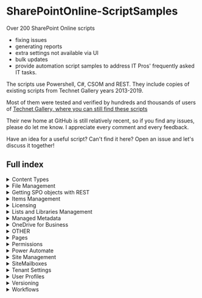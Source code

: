 # SharePointOnline-ScriptSamples

Over 200 SharePoint Online scripts 
* fixing issues
* generating reports 
* extra settings not available via UI
* bulk updates
* provide automation script samples to address IT Pros' frequently asked IT tasks.

The scripts use Powershell, C#, CSOM and REST. They include copies of existing scripts from Technet Gallery years 2013-2019.

Most of them were tested and verified by hundreds and thousands of users of [Technet Gallery, where you can still find these scripts](https://gallery.technet.microsoft.com/office/site/search?f%5B0%5D.Type=User&f%5B0%5D.Value=Arleta%20Wanat) 

Their new home at GitHub is still relatively recent, so if you find any issues, please do let me know. I appreciate every comment and every feedback.

Have an idea for a useful script? Can't find it here? Open an issue and let's discuss it together!
 

## Full index

<details>
<summary>Content Types </summary>
 
 <br/>
 
   <details>
    <summary>    &nbsp;&nbsp;&nbsp;&nbsp;Content Type Management Setting </summary>
 
 <br/>

  * &nbsp;&nbsp;&nbsp;&nbsp; Allow content type management for all lists in a site
  * &nbsp;&nbsp;&nbsp;&nbsp; Allow content type management for all lists in site collection
  * &nbsp;&nbsp;&nbsp;&nbsp; Set content type management setting for a single list
  
  </details>
    
  <details>
<summary>&nbsp;&nbsp;&nbsp;&nbsp;Create </summary>
 
 <br/>
 
  * Add Content Type to Lists with Workflows
  * Add Content Type to Task Lists
  * Add existing content type directly to SPO list
  * Create a content type
  * Create and add content type to a content type hub
  * Create content type and add directly to SPO list
  * Create content type and add it to all lists in one site
 
  </details>
  
  
  <details>
<summary>&nbsp;&nbsp;&nbsp;&nbsp;Display Forms </summary>
 
 <br/>
 
  * Find Custom Display Forms Deployed
  * Modify the Display Form Template Name
  * Unable to view items- modify the DisplayFormUrl back to default
  
    </details>
  
  
  <details>
<summary>&nbsp;&nbsp;&nbsp;&nbsp;Get </summary>
 
 <br/>
 
  * All Content Types from a Content Type Hub and their DisplayFormTemplate
  * Compare Web.AvailableContentTypes vs Web.ContentTypes
  * Find content types added to your lists (recursive)
  * Find content types added to your lists
  * Get All Detailed Properties of All Content Types
  * Get All Hidden Content Types added to the site
  * Get All Properties of All Content Types in All Lists (Detailed) across one site
  * Get Content Types Derived From One Parent 2
  * Get Content Types Derived From One Parent
  * Get Content Types with a particular column	
  * Get Names of All Content Types
  * Get Names of all Available Content Types
  * Get Names of all content types added to your lists
  * Get Single Content Type - Array Method
  * Get all columns associated to a SINGLE content type in a list
  * Get all properties of all content types in a site
  * Get content types belonging to a group
  * Get content types which cannot be modified	
  * Get properties of a single content type by its ID
  * Lists where a given content type is added
  * Verify the content types used in your lists against the default ones
  
 </details>
  
  
  <details>
<summary>&nbsp;&nbsp;&nbsp;&nbsp;Set </summary>
 
 <br/>
 
  * Add column (fieldlink) to a content type
  * Assign your Content Types back to their default Groups
  * Modify the description of a list content type
  * Modify the description of a site content type
  * Reset default content types
  * Unseal sealed content types in site
  
</details>
  
  
  <details>
<summary>&nbsp;&nbsp;&nbsp;&nbsp;Modules </summary>
 
 <br/>

  * SharePoint Online module for managing content types
  
    </details>
    
  <details>
<summary>&nbsp;&nbsp;&nbsp;&nbsp;Remove </summary>
 
 <br/>
 
  * Remove a content type from all lists in a site
  * Remove content type from SharePoint site
  
    </details>
    
  <details>
<summary>&nbsp;&nbsp;&nbsp;&nbsp;Set </summary>
 
 <br/>

  * Add column (fieldlink) to a content type
  * Assign your Content Types back to their default Groups
  * Modify the description of a list content type
  * Modify the description of a site content type
  * Reset default content types
  * Unseal sealed content types in site


  </details>
 
 <br/>
 
 </details>
 
 
 <details>
<summary>File Management </summary>
 
 <br/>

  * Add thousands of documents to your SPO library
  * Audit folder structure
    * Audit folder structure to XML
    * Audit Sharepoint folder structure to XML
    * Audit SharePoint Online folder structure to XML
    * Get the structure of your SharePoint library (folders and files) to XML
  * Create sample folder and file structure for testing
  * Get SPO Files from a folder
  * Get SPO Folder and File
  * Module for checking in and checking out the files
  * Module for easy file management
  * Powershell cmdlet for getting the number of files in a folder
  * Records Management
    * Declare files as records
    * Undeclare files as records
  * Restore previous versions in selected files the entire library
  
 
 </details>
 
  
  
 <details>
<summary>Getting SPO objects with REST </summary>
 
 <br/>
 
 
  * Module for getting SharePoint objects with Powershell (limited)
  * Module for getting SharePoint Online objects with Powershell
  * Script to get SharePoint objects with REST
  * Unrestricted Module
  
  <br/>
 
 </details>
 
 
 
 
 <details>
<summary>Items Management</summary>
 
 <br/> 
 
  * Attachments
    * Add size of SharePoint item attachments to list view
    * Copy all SharePoint Online list item attachments
    * Copy list attachments to a separate library
    * Delete all your list attachments (data loss involved)
    * Disable or enable attachments to list items
    * Enable or disable attachments to items of a chosen list
    * Get size of attachments per SharePoint Online list item
    * Get the size of all attachments in a list
    * List all attachments from SharePoint Online list to CSV file
    * List all SharePoint Online list items with attachments
  * Bulk update all items in a list
  * Create new list item using Powershell
  * Get
    * Get the number of items in a list
    * GetSpoListItems and GetSPOListFields
    * List 10 latest items a user has modified
    * List 10 latest items a user has modified in SharePoint Server list
    * List 5 latest items a user has created in list
  * Module for item management
  * Remove permissions from SharePoint Online items

  <br/>
 
 </details>
 


 <details>
<summary>Licensing </summary>
 <br/> 
 
  * Check User Licenses using plan type
  * Check user licenses using Service Name
  * Export all assigned licenses and services provisioning statuses
  * Get user licenses and services provisioning statuses
  * Remove SharePoint Online licenses for all users

  <br/>
 </details>


 <details>
<summary>Lists and Libraries Management </summary>
 
 <br/> 

  * Allow list to be deleted
  * Allow or disallow list items to appear in search
  * Allow or disallow users to create folders
  * Break inheritance for all SPO lists in a site
  * Change search setting for all lists in a site
  * Checkout
    * Powershell
      * Find all checked out files in SharePoint library and check them in
      * Find all checked out files in SharePoint Online library and check them in
      * Find all files in library checked out by a specific user and check them in
      * Force checkout on a list
      * Force document checkout on the whole tenant
      * Force your users to checkout documents using Powershell
      * Get the number of checked out files per list
      * How many checked out files per user in a library
    * SPServer
      * Find all checked out files in SharePoint library and check them in
  * Column Management
    * Add a geolocation column
    * Add a library column with file extension
    * Add a library column with file name and extension
    * Create a new choice column
    * Create a new column in list
    * Create new column with properties
    * Get all columns associated to a SINGLE content type in a list
    * Module for list column management
    * Remove list column
  * Create SPO list with a Powershell cmdlet
  * Delete unique permissions for all lists in a site collection
  * Delete unique permissions in all items in a large list (5000+ items)
  * FolderStructure
    * Copy folder structure across SharePoint Online sites
    * Copy folder structure across SharePoint Online tenants
    * Copy folder structure from one library to another
    * Copy folder structure from one library to another (SharePoint Online) 2
  * Get all event receivers on your lists in a site
  * Get all lists not used since
  * Get large SharePoint Online lists
  * Get large SharePoint Online lists v2
  * Get the number of files and folders in library
  * Get-SPOListTemplates to retrieve list templates on a SharePoint Online site
  * GetSPOList Module to view and filter SPO list properties
  * GetSPOListCount cmdlet
  * Modern or Classic
    * Set all lists to New or Classic Experience
    * Set single list to New or Classic Experience
    * Verify which lists have the new UI
    * Verify which lists have the new UI using Powershell and REST
  * MultipleListsC#
  * Powershell Module for Managing SPO Lists
  * Set the direction of the reading order
    * For a single list
    * For All Lists
  * Set the major version limit for all the lists and libraries (data loss involved)
  * Versioning
    * Create a report on all file versions in the library
    * Create a report on file versions in library or folder
    * Delete all previous file versions in a library
    * Enable minor and major versions for all lists in one site
    * Enable minor versions using Powershell and CSOM
    * Enable versioning for all lists in one site
    * Enable versioning for one list
    * Get versioning settings for all lists
  * Views
    * Get all list view properties using view GUID
    * Get all list view properties using view name
    * Get all views from a single list and their properties
    * Remove view from SharePoint Online list

  <br/>
 </details>


 <details>
<summary>Managed Metadata </summary>
 <br/> 
 
  * Create a new SharePoint Online taxonomy term
  * Pull all groups, termsets, terms from your default SharePoint Online termstore
  * Taxonomy cmdlets module to manage your term store in SharePoint Online

  <br/>
 </details>


 <details>
<summary>OneDrive for Business </summary>
 <br/> 

  * Add BCC to all sharing invitations in OneDrive for Business
  * Create a report on all file versions in OneDrive for Business
  * Create OneDrive for Business usage report for all users
  * Enable versioning for all lists in OneDrive sites
  * Enable versioning for all lists in selected OneDrive sites
  * Globally set OneDrive for Business Access Requests and Members Can Share
  * Hide OneDrive for Business Sync button using PS and CSOM
  * Notify OneDrive for Business owner if anonymous link to their content is created
  * Notify OneDrive for Business owner if their content is reshared
  * Set the version limit for OneDrive for Business lists (data loss involved)
  * Set the version limit for OneDrive for Business lists (data loss involved) for all users
  * Update locale id for all personal sites

  <br/>
 </details>


 <details>
<summary>OTHER </summary>
 <br/> 

  * C# Create a contact list with internal user data
  * Change the default language for all the SharePoint Online users
  * CreativeDestruction
  * Get all event receivers on your lists in a site
  * Remove a single event receiver
  * Unified Groups Storage Report
  * Uninstall unwanted app from your site using Powershell

  <br/>
 </details>

 
 
  <details>
<summary>Pages </summary>
 <br/> 
 
  * ClassicWebparts
    * Delete all web parts from a single page
    * Delete single web part
    * Get all web parts and their details from a single page
    * Report on all web parts in all site pages
  * Remove comments on modern pages in entire SharePoint site
  
  <br/>
 </details>
 
 
 
  <details>
<summary>Permissions </summary>
 <br/>  
  
  * C#
    * Break Inheritance for all items in site
    * Delete all unique permissions in site
    * Get Items with Unique Permissions in site collection
    * Get Lists with Unique Permissions
  * Powershell
    * Break role inheritance for a single list
    * Delete unique permissions in all items in a large list (5000+ items)
    * Get items with unique permissions SharePoint Server
    * Get items, folders, lists with unique permissions (SharePoint Server 2013-2016)
    * Remove permission groups from personal files
    * Report on what permission group the user belongs to
  
  <br/>
 </details>

  
  
  <details>
<summary>Power Automate </summary>
 <br/>   
  
* Enable or Disable
  * Disable Flows in all lists on SharePoint site
  * Enable Microsoft Flow in all lists on SharePoint modern site
* Get
  * Get Flows Created By XX
  * Get Flows Older Or Newer Than XX
  * Get Most Prolific Flow Creators
  * Get FlowsPolicy using REST API

  <br/>
 </details>



  <details>
<summary>Site Management </summary>
 <br/> 

  * Access Requests
    * Get SharePoint Online Access Requests Settings with REST API
    * Get SharePoint Online Access Requests with REST API
    * Get SharePoint Server 2013-2016 Access Requests with REST API
    * Set RequestAccessEmail for all subsites in one site collection
  * Add Supported Language for multiple site collections
  * Add-SPOWeb & Remove-SPOWeb
  * ChangeLog
    * Create a report on all changes for all your site collections
    * Create a report on all changes for one site collection
  * Enable page editing when master page editing has been disabled for this site
  * Export site collection properties using Powershell and CSOM
  * Features
    * Activate or deactivate a feature for a site and its subsites
    * Activate or deactivate a site collection feature
    * Activate or deactivate a SPO feature for a single site
    * Activate or deactivate a SPO feature for direct subsites in site collection
    * Add or Remove Site Features from all Personal Sites
    * Get all features from a site
    * Get all features from a site collection
  * Get all site collections and their subsites
  * Get all time zones from a site
  * Get SharePoint Online Site Properties
  * Get site groups from root and subsites
  * Get unused SharePoint Online webs
  * Get-SPOWeb to retrieve subsites and their properties
  * Modify Web Inherited Permissions
  * Navigation
    * Create empty node (label)
    * Get all quick launch nodes
  * Powershell cmdlet Set-SpoWeb to manage site properties
  * Recycle Bin
    * Detailed report on all recycle bin items across all site collections
    * Move items from first to second stage recycle bin
    * Remove all items from second stage recycle bin (involves data loss)
    * Remove permanently all items from recycle bins (data loss involved)
    * Report on all deleted items across all site collections
    * Report on deleted files within one site
    * Restore All Files from a Given Site
    * Restore all files, items, lists deleted by a single employee
    * Restore all reycle bin items across all site collections
    * Restore deleted items from a single subsite
    * Restore one file from a Given Site
    * Retrieve all reycle bin items across all site collections
    * Retrieve all reycle bin items across all sites incl group sites
  * SPServer
  * Restore all files items lists deleted by a single employee
  * Remove SPO subsite
  * Set theme of your SharePoint Online site
  * Site designs
  * Verify where a site design is applied
  * Update locale id for all personal sites
  * Update the time zones in all personal sites
  
   <br/>
 </details>
  
  
  
  <details>
<summary>SiteMailboxes </summary>
 <br/>   
   <br/>
 </details>
 
 
 
  <details>
<summary>Tenant Settings </summary>
  
 
 
  * Add BCC to all sharing invitations in OneDrive for Business
  * Allow external sharing only with specific domains
  * Block download of all files for guests in SharePoint with Powershell and CSOM
  * Force external users to accept sharing invitations with the same account
  * Get SharePoint Online tenant properties using Powershell and CSOM
  * Globally set OneDrive for Business Access Requests and Members Can Share
  * Hide OneDrive for Business Sync button using PS and CSOM
  * Modify external sharing setting
  * Notify OneDrive for Business owner if anonymous link to their content is created
  * Notify OneDrive for Business owner if their content is reshared
  * Prevent external users from resharing
  * Report on SharePoint Online tenant properties
  * Set Anonymous access for SPO tenant using PS and CSOM
  * Set anonymous link access level for SPO tenant
  * Set default link type for SharePoint Online tenant sharing settings
  * Set expiration for anonymous links in SPO

   <br/>
 </details>


  <details>
<summary>User Profiles </summary>
 <br/>  
 
  * Export all user profiles using Powershell
  * Get all user profile properties using Powershell and REST
  * Get MUI Languages for multiple users using REST
  * Get user work email using Powershell and REST
  * Retrieve all user profiles and their properties using C# and CSOM
  
   <br/>
 </details>



<details>
<summary>Versioning </summary>
 <br/>
 
* Create a report on all file versions in OneDrive for Business
* Enable minor versions for all lists
* Enable versioning for all lists in OneDrive sites
* Enable versioning for all SharePoint Online lists
* Get versioning settings for all lists
* Restore previous versions in selected files the entire library
* Restore previous versions in the entire library
* Set the major version limit for all the lists and libraries (data loss involved)
   <br/>
 </details>
 


<details>
<summary>Workflows </summary>
 <br/>
 
* Get workflow report for a site collection
* Get workflow report for all site collections
* Get workflow report for one site

   <br/>
 </details>
 <br/> 
